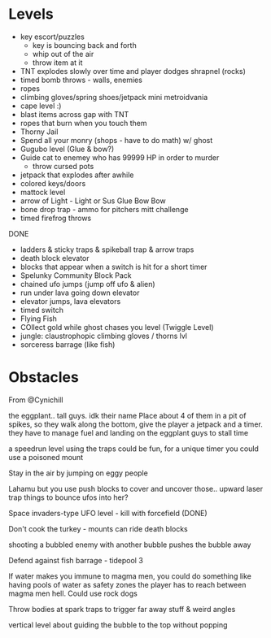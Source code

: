 # Levels

- key escort/puzzles
    - key is bouncing back and forth
    - whip out of the air
    - throw item at it
- TNT explodes slowly over time and player dodges shrapnel (rocks)
- timed bomb throws - walls, enemies
- ropes
- climbing gloves/spring shoes/jetpack mini metroidvania
- cape level :)
- blast items across gap with TNT
- ropes that burn when you touch them
- Thorny Jail
- Spend all your monry (shops - have to do math) w/ ghost
- Gugubo level (Glue & bow?)
- Guide cat to enemey who has 99999 HP in order to murder
    - throw cursed pots
- jetpack that explodes after awhile
- colored keys/doors
- mattock level
- arrow of Light - Light or Sus Glue Bow Bow
- bone drop trap - ammo for pitchers mitt challenge
- timed firefrog throws



DONE

- ladders & sticky traps & spikeball trap & arrow traps
- death block elevator
- blocks that appear when a switch is hit for a short timer
- Spelunky Community Block Pack
- chained ufo jumps (jump off ufo & alien)
- run under lava going down elevator
- elevator jumps, lava elevators
- timed switch
- Flying Fish
- COllect gold while ghost chases you level (Twiggle Level)
- jungle: claustrophopic climbing gloves / thorns lvl
- sorceress barrage (like fish)


# Obstacles

From @Cynichill

the eggplant.. tall guys. idk their name
Place about 4 of them in a pit of spikes, so they walk along the bottom, give the player a jetpack and a timer. they have to manage fuel and landing on the eggplant guys to stall time

a speedrun level using the traps could be fun, for a unique timer you could use a poisoned mount

Stay in the air by jumping on eggy people

Lahamu but you use push blocks to cover and uncover those.. upward laser trap things to bounce ufos into her?

Space invaders-type UFO level - kill with forcefield (DONE)

Don't cook the turkey - mounts can ride death blocks

shooting a bubbled enemy with another bubble pushes the bubble away

Defend against fish barrage - tidepool 3

If water makes you immune to magma men, you could do something like having pools of water as safety zones the player has to reach between magma men hell. Could use rock dogs

Throw bodies at spark traps to trigger far away stuff & weird angles

vertical level about guiding the bubble to the top without popping